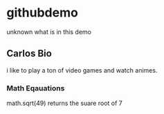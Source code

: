 # githubdemo
unknown what is in this demo
## Carlos Bio 
i like to play a ton of video games and watch animes.
### Math Eqauations
 math.sqrt(49) returns the suare root of 7
 
